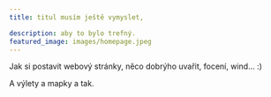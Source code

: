 ```yaml
---
title: titul musím ještě vymyslet,

description: aby to bylo trefný.
featured_image: images/homepage.jpeg 
---
```

Jak si postavit webový stránky, něco dobrýho uvařit, focení, wind... :)

A výlety a mapky a tak.
